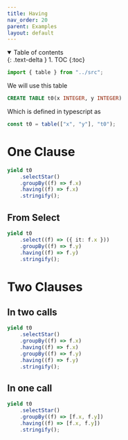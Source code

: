 ```yaml
---
title: Having
nav_order: 20
parent: Examples
layout: default
---
```


<details open markdown="block">
  <summary>
    Table of contents
  </summary>
  {: .text-delta }
1. TOC
{:toc}
</details>

```ts eval --replacePrintedInput=../src,sql-select-ts
import { table } from "../src";
```

We will use this table

```sql
CREATE TABLE t0(x INTEGER, y INTEGER)
```

Which is defined in typescript as

```ts eval
const t0 = table(["x", "y"], "t0");
```

# One Clause

```ts eval --yield=sql
yield t0
    .selectStar()
    .groupBy((f) => f.x)
    .having((f) => f.x)
    .stringify();
```

## From Select

```ts eval --yield=sql
yield t0
    .select((f) => ({ it: f.x }))
    .groupBy((f) => f.y)
    .having((f) => f.y)
    .stringify();
```

# Two Clauses

## In two calls

```ts eval --yield=sql
yield t0
    .selectStar()
    .groupBy((f) => f.x)
    .having((f) => f.x)
    .groupBy((f) => f.y)
    .having((f) => f.y)
    .stringify();
```

## In one call

```ts eval --yield=sql
yield t0
    .selectStar()
    .groupBy((f) => [f.x, f.y])
    .having((f) => [f.x, f.y])
    .stringify();
```
